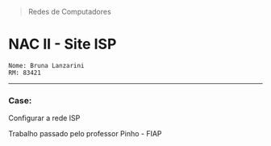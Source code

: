 > Redes de Computadores
>
# NAC II - Site ISP
```
Nome: Bruna Lanzarini
RM: 83421 
```
-------------------

### Case: 
Configurar a rede ISP
<p>Trabalho passado pelo professor Pinho - FIAP</p>

